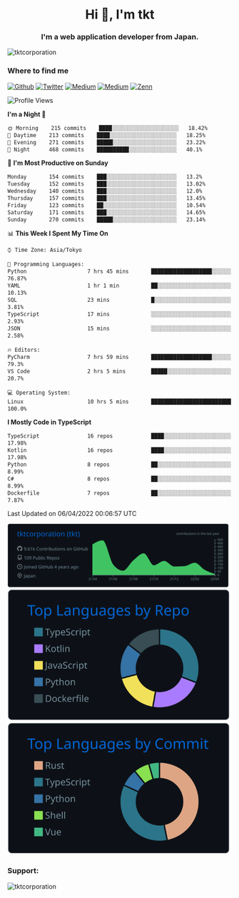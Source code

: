 <h1 align="center">Hi 👋, I'm tkt</h1>
<h3 align="center">I'm a web application developer from Japan.</h3>

<p align="left"> <img src="https://komarev.com/ghpvc/?username=tktcorporation&label=Profile%20views&color=0e75b6&style=flat" alt="tktcorporation" /> </p>

<h3>Where to find me</h3>
<p>
<a href="https://github.com/tktcorporation" target="_blank"><img alt="Github" src="https://img.shields.io/badge/GitHub-%2312100E.svg?&style=for-the-badge&logo=Github&logoColor=white" /></a>
<a href="https://twitter.com/tktcorporation" target="_blank"><img alt="Twitter" src="https://img.shields.io/badge/twitter-%231DA1F2.svg?&style=for-the-badge&logo=twitter&logoColor=white" /></a>
<a href="https://www.linkedin.com/in/tktcorporation" target="_blank"><img alt="Medium" src="https://img.shields.io/badge/linkdin-0a66c2.svg?&style=for-the-badge&logo=linkedin&logoColor=white" /></a>
<a href="https://qiita.com/tktcorporation" target="_blank"><img alt="Medium" src="https://img.shields.io/badge/qiita-55C500.svg?&style=for-the-badge&logo=qiita&logoColor=white" /></a>
<a href="https://zenn.dev/tktcorporation" target="_blank"><img alt="Zenn" src="https://img.shields.io/badge/Zenn-3EA8FF.svg?&style=for-the-badge&logo=Zenn&logoColor=white" /></a>
</p>
  
<!--START_SECTION:waka-->
![Profile Views](http://img.shields.io/badge/Profile%20Views-1-blue)

**I'm a Night 🦉** 

```text
🌞 Morning    215 commits    ████░░░░░░░░░░░░░░░░░░░░░   18.42% 
🌆 Daytime    213 commits    ████░░░░░░░░░░░░░░░░░░░░░   18.25% 
🌃 Evening    271 commits    █████░░░░░░░░░░░░░░░░░░░░   23.22% 
🌙 Night      468 commits    ██████████░░░░░░░░░░░░░░░   40.1%

```
📅 **I'm Most Productive on Sunday** 

```text
Monday       154 commits    ███░░░░░░░░░░░░░░░░░░░░░░   13.2% 
Tuesday      152 commits    ███░░░░░░░░░░░░░░░░░░░░░░   13.02% 
Wednesday    140 commits    ███░░░░░░░░░░░░░░░░░░░░░░   12.0% 
Thursday     157 commits    ███░░░░░░░░░░░░░░░░░░░░░░   13.45% 
Friday       123 commits    ██░░░░░░░░░░░░░░░░░░░░░░░   10.54% 
Saturday     171 commits    ███░░░░░░░░░░░░░░░░░░░░░░   14.65% 
Sunday       270 commits    █████░░░░░░░░░░░░░░░░░░░░   23.14%

```


📊 **This Week I Spent My Time On** 

```text
⌚︎ Time Zone: Asia/Tokyo

💬 Programming Languages: 
Python                   7 hrs 45 mins       ███████████████████░░░░░░   76.87% 
YAML                     1 hr 1 min          ██░░░░░░░░░░░░░░░░░░░░░░░   10.13% 
SQL                      23 mins             █░░░░░░░░░░░░░░░░░░░░░░░░   3.81% 
TypeScript               17 mins             ░░░░░░░░░░░░░░░░░░░░░░░░░   2.93% 
JSON                     15 mins             ░░░░░░░░░░░░░░░░░░░░░░░░░   2.58%

🔥 Editors: 
PyCharm                  7 hrs 59 mins       ███████████████████░░░░░░   79.3% 
VS Code                  2 hrs 5 mins        █████░░░░░░░░░░░░░░░░░░░░   20.7%

💻 Operating System: 
Linux                    10 hrs 5 mins       █████████████████████████   100.0%

```

**I Mostly Code in TypeScript** 

```text
TypeScript               16 repos            ████░░░░░░░░░░░░░░░░░░░░░   17.98% 
Kotlin                   16 repos            ████░░░░░░░░░░░░░░░░░░░░░   17.98% 
Python                   8 repos             ██░░░░░░░░░░░░░░░░░░░░░░░   8.99% 
C#                       8 repos             ██░░░░░░░░░░░░░░░░░░░░░░░   8.99% 
Dockerfile               7 repos             ██░░░░░░░░░░░░░░░░░░░░░░░   7.87%

```



 Last Updated on 06/04/2022 00:06:57 UTC
<!--END_SECTION:waka-->

[![](https://raw.githubusercontent.com/tktcorporation/tktcorporation/master/profile-summary-card-output/github_dark/0-profile-details.svg)](https://github.com/vn7n24fzkq/github-profile-summary-cards)
[![](https://raw.githubusercontent.com/tktcorporation/tktcorporation/master/profile-summary-card-output/github_dark/1-repos-per-language.svg)](https://github.com/vn7n24fzkq/github-profile-summary-cards) [![](https://raw.githubusercontent.com/tktcorporation/tktcorporation/master/profile-summary-card-output/github_dark/2-most-commit-language.svg)](https://github.com/vn7n24fzkq/github-profile-summary-cards)

<h3 align="left">Support:</h3>
<p><a href="https://www.buymeacoffee.com/tktcorporation"> <img align="left" src="https://cdn.buymeacoffee.com/buttons/v2/default-yellow.png" height="50" width="210" alt="tktcorporation" /></a></p><br><br>
